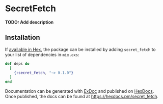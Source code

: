 # SecretFetch

**TODO: Add description**

## Installation

If [available in Hex](https://hex.pm/docs/publish), the package can be installed
by adding `secret_fetch` to your list of dependencies in `mix.exs`:

```elixir
def deps do
  [
    {:secret_fetch, "~> 0.1.0"}
  ]
end
```

Documentation can be generated with [ExDoc](https://github.com/elixir-lang/ex_doc)
and published on [HexDocs](https://hexdocs.pm). Once published, the docs can
be found at <https://hexdocs.pm/secret_fetch>.

